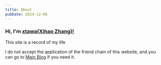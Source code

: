 ```yaml
---
title: About
pubDate: 2024-12-06
---
```


### Hi, I'm [xtawa(Xihao Zhang)!](https://xtawa.top)

This site is a record of my life

I do not accept the application of the friend chain of this website, and you can go to [Main Blog](https://xtawa.top) if you need it.
